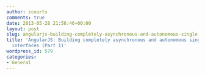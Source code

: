 ```yaml
---
author: zcourts
comments: true
date: 2013-05-28 21:56:46+00:00
layout: post
slug: angularjs-building-completely-asynchronous-and-autonomous-single-page-user-interfaces-part-1
title: 'AngularJS: Building completely asynchronous and autonomous single page user
  interfaces (Part 1)'
wordpress_id: 579
categories:
- General
---
```




